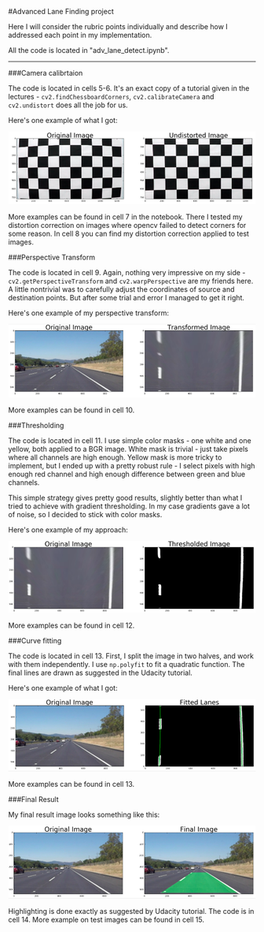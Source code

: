 #Advanced Lane Finding project

[//]: # (Image References)

[image1]: ./images/undistort.example.png "Undistorted"
[image2]: ./images/transformed.example.png "Transformed"
[image3]: ./images/thresholded.example.png "Thresholded"
[image4]: ./images/fitted.example.png "Fitted"
[image5]: ./images/final.example.png "Final"

Here I will consider the rubric points individually and describe how I addressed each point in my implementation.

All the code is located in "adv_lane_detect.ipynb".

---

###Camera calibrtaion

The code is located in cells 5-6. It's an exact copy of a tutorial given in the lectures - `cv2.findChessboardCorners`, `cv2.calibrateCamera` and `cv2.undistort` does all the job for us.

Here's one example of what I got:

![alt text][image1]

More examples can be found in cell 7 in the notebook. There I tested my distortion correction on images where opencv failed to detect corners for some reason. In cell 8 you can find my distortion correction applied to test images.

###Perspective Transform

The code is located in cell 9. Again, nothing very impressive on my side - `cv2.getPerspectiveTransform` and `cv2.warpPerspective` are my friends here. A little nontrivial was to carefully adjust the coordinates of source and destination points. But after some trial and error I managed to get it right.

Here's one example of my perspective transform:

![alt text][image2]

More examples can be found in cell 10.

###Thresholding

The code is located in cell 11. I use simple color masks - one white and one yellow, both applied to a BGR image. White mask is trivial - just take pixels where all channels are high enough. Yellow mask is more tricky to implement, but I ended up with a pretty robust rule - I select pixels with high enough red channel and high enough difference between green and blue channels.

This simple strategy gives pretty good results, slightly better than what I tried to achieve with gradient thresholding. In my case gradients gave a lot of noise, so I decided to stick with color masks.

Here's one example of my approach:

![alt text][image3]

More examples can be found in cell 12.

###Curve fitting

The code is located in cell 13. First, I split the image in two halves, and work with them independently. I use `np.polyfit` to fit a quadratic function. The final lines are drawn as suggested in the Udacity tutorial.

Here's one example of what I got:

![alt text][image4]

More examples can be found in cell 13.

###Final Result

My final result image looks something like this:

![alt text][image5]

Highlighting is done exactly as suggested by Udacity tutorial. The code is in cell 14. More example on test images can be found in cell 15.
